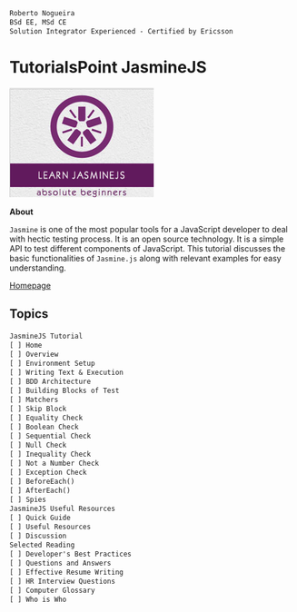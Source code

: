 ```
Roberto Nogueira  
BSd EE, MSd CE
Solution Integrator Experienced - Certified by Ericsson
```
# TutorialsPoint JasmineJS

![tutorialspoint image](images/tutorialspoint.png)

**About**

`Jasmine` is one of the most popular tools for a JavaScript developer to deal with hectic testing process. It is an open source technology. It is a simple API to test different components of JavaScript. This tutorial discusses the basic functionalities of `Jasmine.js` along with relevant examples for easy understanding.

[Homepage](https://www.tutorialspoint.com//jasminejs/index.htm)

## Topics
```
JasmineJS Tutorial
[ ] Home
[ ] Overview
[ ] Environment Setup
[ ] Writing Text & Execution
[ ] BDD Architecture
[ ] Building Blocks of Test
[ ] Matchers
[ ] Skip Block
[ ] Equality Check
[ ] Boolean Check
[ ] Sequential Check
[ ] Null Check
[ ] Inequality Check
[ ] Not a Number Check
[ ] Exception Check
[ ] BeforeEach()
[ ] AfterEach()
[ ] Spies
JasmineJS Useful Resources
[ ] Quick Guide
[ ] Useful Resources
[ ] Discussion
Selected Reading
[ ] Developer's Best Practices
[ ] Questions and Answers
[ ] Effective Resume Writing
[ ] HR Interview Questions
[ ] Computer Glossary
[ ] Who is Who
```
